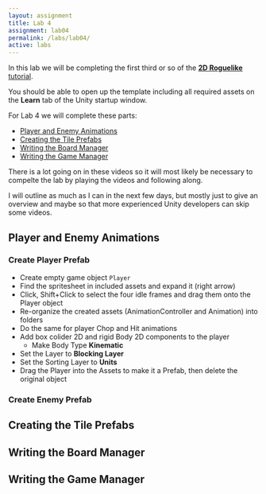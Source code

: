 ```yaml
---
layout: assignment
title: Lab 4
assignment: lab04
permalink: /labs/lab04/
active: labs
---
```


In this lab we will be completing the first third or so of the [**2D Roguelike** tutorial](https://unity3d.com/learn/tutorials/s/2d-roguelike-tutorial).

You should be able to open up the template including all required assets on the **Learn** tab of the Unity startup window.

For Lab 4 we will complete these parts:

- [Player and Enemy Animations](https://unity3d.com/learn/tutorials/projects/2d-roguelike-tutorial/player-and-enemy-animations?playlist=17150)
- [Creating the Tile Prefabs](https://unity3d.com/learn/tutorials/projects/2d-roguelike-tutorial/creating-tile-prefabs?playlist=17150)
- [Writing the Board Manager](https://unity3d.com/learn/tutorials/projects/2d-roguelike-tutorial/writing-board-manager?playlist=17150)
- [Writing the Game Manager](https://unity3d.com/learn/tutorials/projects/2d-roguelike-tutorial/writing-game-manager?playlist=17150)

There is a lot going on in these videos so it will most likely be necessary to compelte the lab by playing the videos and following along.

I will outline as much as I can in the next few days, but mostly just to give an overview and maybe so that more experienced Unity developers can skip some videos.

## Player and Enemy Animations

### Create Player Prefab

- Create empty game object `Player`
- Find the spritesheet in included assets and expand it (right arrow)
- Click, Shift+Click to select the four idle frames and drag them onto the Player object
- Re-organize the created assets (AnimationController and Animation) into folders
- Do the same for player Chop and Hit animations
- Add box colider 2D and rigid Body 2D components to the player
  - Make Body Type **Kinematic**
- Set the Layer to **Blocking Layer**
- Set the Sorting Layer to **Units**
- Drag the Player into the Assets to make it a Prefab, then delete the original object


### Create Enemy Prefab

## Creating the Tile Prefabs

## Writing the Board Manager

## Writing the Game Manager

